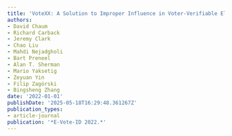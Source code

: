 ```yaml
---
title: 'VoteXX: A Solution to Improper Influence in Voter-Verifiable Elections'
authors:
- David Chaum
- Richard Carback
- Jeremy Clark
- Chao Liu
- Mahdi Nejadgholi
- Bart Preneel
- Alan T. Sherman
- Mario Yaksetig
- Zeyuan Yin
- Filip Zagórski
- Bingsheng Zhang
date: '2022-01-01'
publishDate: '2025-05-18T16:29:48.361267Z'
publication_types:
- article-journal
publication: '*E-Vote-ID 2022.*'
---
```

